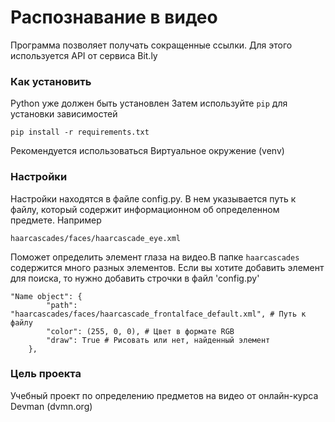 # Распознавание в видео

Программа позволяет получать сокращенные ссылки. Для этого используется API от сервиса Bit.ly

### Как установить

Python уже должен быть установлен
Затем используйте `pip` для установки зависимостей

```pip install -r requirements.txt```

Рекомендуется использоваться Виртуальное окружение (venv)

### Настройки

Настройки находятся в файле config.py. В нем указывается путь к файлу, который содержит информационном об определенном предмете. Например

```haarcascades/faces/haarcascade_eye.xml```

Поможет определить элемент глаза на видео.В папке `haarcascades` содержится много разных элементов. 
Если вы хотите добавить элемент для поиска, то нужно добавить строчки в файл 'config.py'

```
"Name object": {
        "path": "haarcascades/faces/haarcascade_frontalface_default.xml", # Путь к файлу
        "color": (255, 0, 0), # Цвет в формате RGB
        "draw": True # Рисовать или нет, найденный элемент
    },
````

### Цель проекта

Учебный проект по определению предметов на видео от онлайн-курса Devman (dvmn.org)
